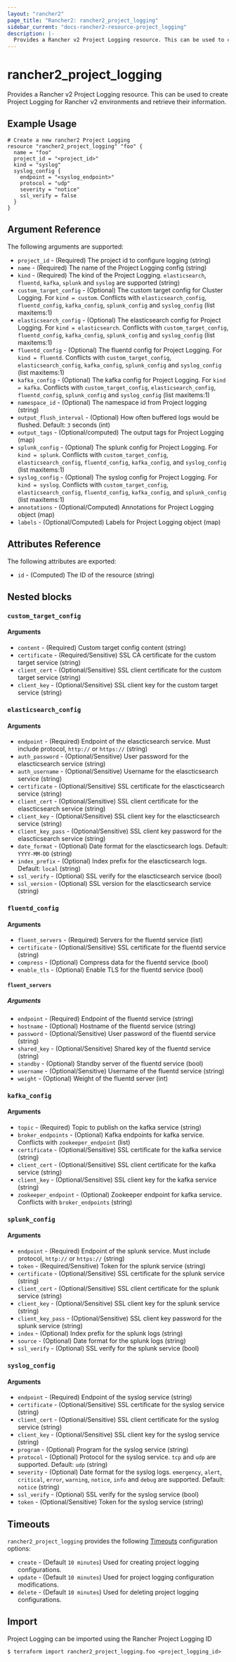 ```yaml
---
layout: "rancher2"
page_title: "Rancher2: rancher2_project_logging"
sidebar_current: "docs-rancher2-resource-project_logging"
description: |-
  Provides a Rancher v2 Project Logging resource. This can be used to create Project Logging for Rancher v2 environments and retrieve their information.
---
```


# rancher2\_project\_logging

Provides a Rancher v2 Project Logging resource. This can be used to create Project Logging for Rancher v2 environments and retrieve their information.

## Example Usage

```hcl
# Create a new rancher2 Project Logging
resource "rancher2_project_logging" "foo" {
  name = "foo"
  project_id = "<project_id>"
  kind = "syslog"
  syslog_config {
    endpoint = "<syslog_endpoint>"
    protocol = "udp"
    severity = "notice"
    ssl_verify = false
  }
}
```

## Argument Reference

The following arguments are supported:

* `project_id` - (Required) The project id to configure logging (string)
* `name` - (Required) The name of the Project Logging config (string)
* `kind` - (Required) The kind of the Project Logging. `elasticsearch`, `fluentd`, `kafka`, `splunk` and `syslog` are supported (string)
* `custom_target_config` - (Optional) The custom target config for Cluster Logging. For `kind = custom`. Conflicts with `elasticsearch_config`, `fluentd_config`, `kafka_config`, `splunk_config` and `syslog_config` (list maxitems:1)
* `elasticsearch_config` - (Optional) The elasticsearch config for Project Logging. For `kind = elasticsearch`. Conflicts with `custom_target_config`, `fluentd_config`, `kafka_config`, `splunk_config` and `syslog_config` (list maxitems:1)
* `fluentd_config` - (Optional) The fluentd config for Project Logging. For `kind = fluentd`. Conflicts with `custom_target_config`, `elasticsearch_config`, `kafka_config`, `splunk_config` and `syslog_config` (list maxitems:1)
* `kafka_config` - (Optional) The kafka config for Project Logging. For `kind = kafka`. Conflicts with `custom_target_config`, `elasticsearch_config`, `fluentd_config`, `splunk_config` and `syslog_config` (list maxitems:1)
* `namespace_id` - (Optional) The namespace id from Project logging (string)
* `output_flush_interval` - (Optional) How often buffered logs would be flushed. Default: `3` seconds (int)
* `output_tags` - (Optional/computed) The output tags for Project Logging (map)
* `splunk_config` - (Optional) The splunk config for Project Logging. For `kind = splunk`. Conflicts with `custom_target_config`, `elasticsearch_config`, `fluentd_config`, `kafka_config`, and `syslog_config` (list maxitems:1)
* `syslog_config` - (Optional) The syslog config for Project Logging. For `kind = syslog`. Conflicts with `custom_target_config`, `elasticsearch_config`, `fluentd_config`, `kafka_config`, and `splunk_config` (list maxitems:1)
* `annotations` - (Optional/Computed) Annotations for Project Logging object (map)
* `labels` - (Optional/Computed) Labels for Project Logging object (map)

## Attributes Reference

The following attributes are exported:

* `id` - (Computed) The ID of the resource (string)

## Nested blocks

### `custom_target_config`

#### Arguments

* `content` - (Required) Custom target config content (string)
* `certificate` - (Required/Sensitive) SSL CA certificate for the custom target service (string)
* `client_cert` - (Optional/Sensitive) SSL client certificate for the custom target service (string)
* `client_key` - (Optional/Sensitive) SSL client key for the custom target service (string)

### `elasticsearch_config`

#### Arguments

* `endpoint` - (Required) Endpoint of the elascticsearch service. Must include protocol, `http://` or `https://` (string)
* `auth_password` - (Optional/Sensitive) User password for the elascticsearch service (string)
* `auth_username` - (Optional/Sensitive) Username for the elascticsearch service (string)
* `certificate` - (Optional/Sensitive) SSL certificate for the elascticsearch service (string)
* `client_cert` - (Optional/Sensitive) SSL client certificate for the elascticsearch service (string)
* `client_key` - (Optional/Sensitive) SSL client key for the elascticsearch service (string)
* `client_key_pass` - (Optional/Sensitive) SSL client key password for the elascticsearch service (string)
* `date_format` - (Optional) Date format for the elascticsearch logs. Default: `YYYY-MM-DD` (string)
* `index_prefix` - (Optional) Index prefix for the elascticsearch logs. Default: `local` (string)
* `ssl_verify` - (Optional) SSL verify for the elascticsearch service (bool)
* `ssl_version` - (Optional) SSL version for the elascticsearch service (string)

### `fluentd_config`

#### Arguments

* `fluent_servers` - (Required) Servers for the fluentd service (list)
* `certificate` - (Optional/Sensitive) SSL certificate for the fluentd service (string)
* `compress` - (Optional) Compress data for the fluentd service (bool)
* `enable_tls` - (Optional) Enable TLS for the fluentd service (bool)

#### `fluent_servers`

##### Arguments

* `endpoint` - (Required) Endpoint of the fluentd service (string)
* `hostname` - (Optional) Hostname of the fluentd service (string)
* `password` - (Optional/Sensitive) User password of the fluentd service (string)
* `shared_key` - (Optional/Sensitive) Shared key of the fluentd service (string)
* `standby` - (Optional) Standby server of the fluentd service (bool)
* `username` - (Optional/Sensitive) Username of the fluentd service (string)
* `weight` - (Optional) Weight of the fluentd server (int)

### `kafka_config`

#### Arguments

* `topic` - (Required) Topic to publish on the kafka service (string)
* `broker_endpoints` - (Optional) Kafka endpoints for kafka service. Conflicts with `zookeeper_endpoint` (list)
* `certificate` - (Optional/Sensitive) SSL certificate for the kafka service (string)
* `client_cert` - (Optional/Sensitive) SSL client certificate for the kafka service (string)
* `client_key` - (Optional/Sensitive) SSL client key for the kafka service (string)
* `zookeeper_endpoint` - (Optional) Zookeeper endpoint for kafka service. Conflicts with `broker_endpoints` (string)

### `splunk_config`

#### Arguments

* `endpoint` - (Required) Endpoint of the splunk service. Must include protocol, `http://` or `https://` (string)
* `token` - (Required/Sensitive) Token for the splunk service (string)
* `certificate` - (Optional/Sensitive) SSL certificate for the splunk service (string)
* `client_cert` - (Optional/Sensitive) SSL client certificate for the splunk service (string)
* `client_key` - (Optional/Sensitive) SSL client key for the splunk service (string)
* `client_key_pass` - (Optional/Sensitive) SSL client key password for the splunk service (string)
* `index` - (Optional) Index prefix for the splunk logs (string)
* `source` - (Optional) Date format for the splunk logs (string)
* `ssl_verify` - (Optional) SSL verify for the splunk service (bool)

### `syslog_config`

#### Arguments

* `endpoint` - (Required) Endpoint of the syslog service (string)
* `certificate` - (Optional/Sensitive) SSL certificate for the syslog service (string)
* `client_cert` - (Optional/Sensitive) SSL client certificate for the syslog service (string)
* `client_key` - (Optional/Sensitive) SSL client key for the syslog service (string)
* `program` - (Optional) Program for the syslog service (string)
* `protocol` - (Optional) Protocol for the syslog service. `tcp` and `udp` are supported. Default: `udp` (string)
* `severity` - (Optional) Date format for the syslog logs. `emergency`, `alert`, `critical`, `error`, `warning`, `notice`, `info` and `debug` are supported. Default: `notice` (string)
* `ssl_verify` - (Optional) SSL verify for the syslog service (bool)
* `token` - (Optional/Sensitive) Token for the syslog service (string)

## Timeouts

`rancher2_project_logging` provides the following
[Timeouts](https://www.terraform.io/docs/configuration/resources.html#operation-timeouts) configuration options:

- `create` - (Default `10 minutes`) Used for creating project logging configurations.
- `update` - (Default `10 minutes`) Used for project logging configuration modifications.
- `delete` - (Default `10 minutes`) Used for deleting project logging configurations.

## Import

Project Logging can be imported using the Rancher Project Logging ID

```
$ terraform import rancher2_project_logging.foo <project_logging_id>
```

